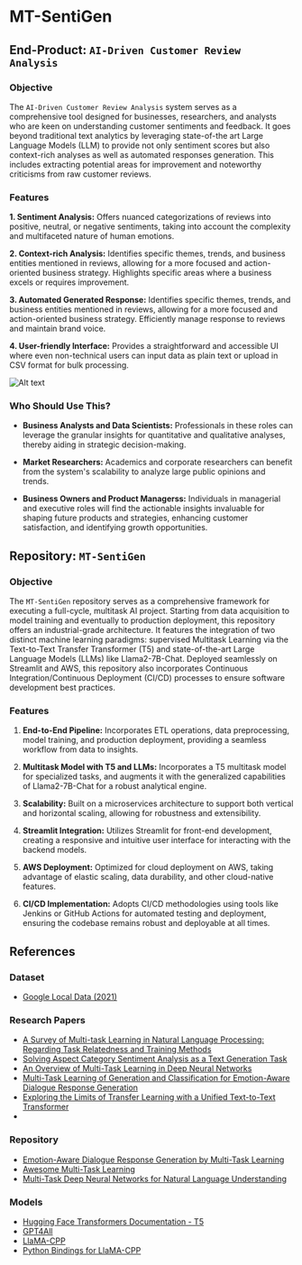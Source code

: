 # MT-SentiGen

## End-Product: `AI-Driven Customer Review Analysis`

### **Objective**

The `AI-Driven Customer Review Analysis` system serves as a comprehensive tool designed for businesses, researchers, and analysts who are keen on understanding customer sentiments and feedback. It goes beyond traditional text analytics by leveraging state-of-the art Large Language Models (LLM) to provide not only sentiment scores but also context-rich analyses as well as automated responses generation. This includes extracting potential areas for improvement and noteworthy criticisms from raw customer reviews.

### **Features**

**1. Sentiment Analysis:**
Offers nuanced categorizations of reviews into positive, neutral, or negative sentiments, taking into account the complexity and multifaceted nature of human emotions.

**2. Context-rich Analysis:**
Identifies specific themes, trends, and business entities mentioned in reviews, allowing for a more focused and action-oriented business strategy. Highlights specific areas where a business excels or requires improvement.

**3. Automated Generated Response:**
Identifies specific themes, trends, and business entities mentioned in reviews, allowing for a more focused and action-oriented business strategy.
Efficiently manage response to reviews and maintain brand voice.

**4. User-friendly Interface:**
Provides a straightforward and accessible UI where even non-technical users can input data as plain text or upload in CSV format for bulk processing.


![Alt text](<Screenshot 2023-09-17 at 2.51.03 PM.png>)


### Who Should Use This?

- **Business Analysts and Data Scientists:** Professionals in these roles can leverage the granular insights for quantitative and qualitative analyses, thereby aiding in strategic decision-making.

- **Market Researchers:** Academics and corporate researchers can benefit from the system's scalability to analyze large public opinions and trends.

- **Business Owners and Product Managerss:** Individuals in managerial and executive roles will find the actionable insights invaluable for shaping future products and strategies, enhancing customer satisfaction, and identifying growth opportunities.


## Repository: `MT-SentiGen`

### Objective

The `MT-SentiGen` repository serves as a comprehensive framework for executing a full-cycle, multitask AI project. Starting from data acquisition to model training and eventually to production deployment, this repository offers an industrial-grade architecture. It features the integration of two distinct machine learning paradigms: supervised Multitask Learning via the Text-to-Text Transfer Transformer (T5) and state-of-the-art Large Language Models (LLMs) like Llama2-7B-Chat. Deployed seamlessly on Streamlit and AWS, this repository also incorporates Continuous Integration/Continuous Deployment (CI/CD) processes to ensure software development best practices.

### Features

1. **End-to-End Pipeline:**
Incorporates ETL operations, data preprocessing, model training, and production deployment, providing a seamless workflow from data to insights.

2. **Multitask Model with T5 and LLMs:**
Incorporates a T5 multitask model for specialized tasks, and augments it with the generalized capabilities of Llama2-7B-Chat for a robust analytical engine.

3. **Scalability:**
Built on a microservices architecture to support both vertical and horizontal scaling, allowing for robustness and extensibility.

4. **Streamlit Integration:**
Utilizes Streamlit for front-end development, creating a responsive and intuitive user interface for interacting with the backend models.

5. **AWS Deployment:**
Optimized for cloud deployment on AWS, taking advantage of elastic scaling, data durability, and other cloud-native features.

6. **CI/CD Implementation:**
Adopts CI/CD methodologies using tools like Jenkins or GitHub Actions for automated testing and deployment, ensuring the codebase remains robust and deployable at all times.


<!-- ## Documentation -->


<!--
## Installation

```bash
# Clone the repository
git clone https://github.com/AlphaKhaw/mt-sentigen.git

# Navigate into the project directory
cd mt-sentigen

# Install dependencies
 -->

## References

### Dataset

- [Google Local Data (2021)](https://jiachengli1995.github.io/google/index.html)

### Research Papers

- [A Survey of Multi-task Learning in Natural Language Processing: Regarding Task Relatedness and Training Methods](https://aclanthology.org/2023.eacl-main.66.pdf)
- [Solving Aspect Category Sentiment Analysis as a Text Generation Task](https://aclanthology.org/2021.emnlp-main.361.pdf)
- [An Overview of Multi-Task Learning in Deep Neural Networks](https://arxiv.org/abs/1706.05098)
- [Multi-Task Learning of Generation and Classification for Emotion-Aware Dialogue Response Generation](https://aclanthology.org/2021.naacl-srw.15/)
- [Exploring the Limits of Transfer Learning with a Unified Text-to-Text Transformer](https://arxiv.org/abs/1910.10683)
- []()

### Repository

- [Emotion-Aware Dialogue Response Generation by Multi-Task Learning](https://github.com/nlp-waseda/mtl-eadrg)
- [Awesome Multi-Task Learning](https://github.com/Manchery/awesome-multi-task-learning)
- [Multi-Task Deep Neural Networks for Natural Language Understanding](https://github.com/namisan/mt-dnn)

### Models

- [Hugging Face Transformers Documentation - T5](https://huggingface.co/docs/transformers/model_doc/t5)
- [GPT4All](https://github.com/nomic-ai/gpt4all)
- [LlaMA-CPP](https://github.com/ggerganov/llama.cpp)
- [Python Bindings for LlaMA-CPP](https://github.com/abetlen/llama-cpp-python)
